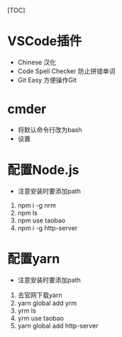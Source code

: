 [TOC]
# VSCode插件
* Chinese 汉化
* Code Spell Checker 防止拼错单词
* Git Easy 方便操作Git

# cmder
* 将默认命令行改为bash
* 设置

# 配置Node.js
* 注意安装时要添加path
1. npm i -g nrm
2. npm ls
3. npm use taobao
4. npm i -g http-server

# 配置yarn
* 注意安装时要添加path
1. 去官网下载yarn
2. yarn global add yrm
3. yrm ls
4. yrm use taobao
5. yarn global add http-server